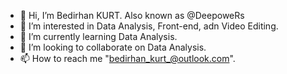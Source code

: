 - 👋 Hi, I’m Bedirhan KURT. Also known as @DeepoweRs
- 👀 I’m interested in Data Analysis, Front-end, adn Video Editing.
- 🌱 I’m currently learning Data Analysis.
- 🤝 I’m looking to collaborate on Data Analysis.
- 📫 How to reach me "bedirhan_kurt_@outlook.com".

<!---
DeepoweRs/DeepoweRs is a ✨ special ✨ repository because its `README.md` (this file) appears on your GitHub profile.
You can click the Preview link to take a look at your changes.
--->
